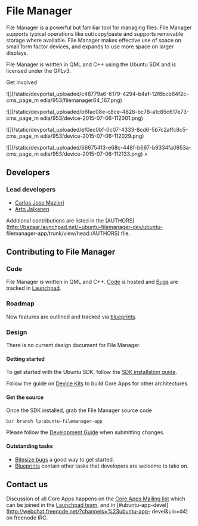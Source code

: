 





# File Manager

File Manager is a powerful but familiar tool for managing files. File Manager
supports typical operations like cut/copy/paste and supports removable storage
where available. File Manager makes effective use of space on small form
factor devices, and expands to use more space on larger displays.

File Manager is written in QML and C++ using the Ubuntu SDK and is licensed
under the GPLv3.

Get involved

![](/static/devportal_uploaded/c48779a6-6179-4294-b4af-12f8bcb64f2c-cms_page_m
edia/953/filemanager64_167.png)





![](/static/devportal_uploaded/b6fac08e-c8ce-4826-bc78-a1c85c617e73-cms_page_m
edia/953/device-2015-07-06-112001.png)

![](/static/devportal_uploaded/ef0ec0bf-0c07-4333-8cd6-5b7c2affc8c5-cms_page_m
edia/953/device-2015-07-06-112029.png)

![](/static/devportal_uploaded/66675413-e68c-448f-b697-b9334fa0953a-cms_page_m
edia/953/device-2015-07-06-112133.png) >











## Developers

### Lead developers

  * [Carlos Jose Mazieri](https://launchpad.net/~carlos-mazieri)
  * [Arto Jalkanen](https://launchpad.net/~ajalkane)

Additional contributions are listed in the
[AUTHORS](http://bazaar.launchpad.net/~ubuntu-filemanager-dev/ubuntu-
filemanager-app/trunk/view/head:/AUTHORS) file.

####

## Contributing to File Manager

### Code

File Manager is written in QML and C++.
[Code](https://code.launchpad.net/ubuntu-filemanager-app) is hosted and
[Bugs](https://bugs.launchpad.net/ubuntu-filemanager-app) are tracked in
[Launchpad](https://launchpad.net/ubuntu-filemanager-app).

### Roadmap

New features are outlined and tracked via
[blueprints](https://blueprints.launchpad.net/ubuntu-filemanager-app).

### Design

There is no current design document for File Manager.

#### Getting started

To get started with the Ubuntu SDK, follow the [SDK installation
guide](https://developer.ubuntu.com/en/start/ubuntu-sdk/installing-the-sdk/).

Follow the guide on [Device
Kits](https://developer.ubuntu.com/en/start/ubuntu-sdk/using-device-kits/) to
build Core Apps for other architectures.

#### Get the source

Once the SDK installed, grab the File Manager source code

    bzr branch lp:ubuntu-filemanager-app

Please follow the [Development
Guide](https://wiki.ubuntu.com/Touch/CoreApps/DevelopmentGuide) when
submitting changes.

#### Outstanding tasks

  * [Bitesize bugs](https://bugs.launchpad.net/ubuntu-filemanager-app/+bugs?field.tag=bitesize) a good way to get started.
  * [Blueprints](https://blueprints.launchpad.net/ubuntu-filemanager-app) contain other tasks that developers are welcome to take on.

## Contact us

Discussion of all Core Apps happens on the [Core Apps Mailing
list](https://lists.launchpad.net/ubuntu-touch-coreapps/) which can be joined
in the [Launchpad team](https://launchpad.net/~ubuntu-touch-coreapps), and in
[#ubuntu-app-devel](http://webchat.freenode.net/?channels=%23ubuntu-app-
devel&uio=d4) on freenode IRC.





